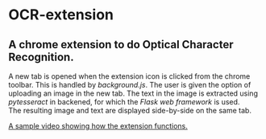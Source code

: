 # OCR-extension
A chrome extension to do Optical Character Recognition.
---
A new tab is opened when the extension icon is clicked from the chrome toolbar. This is handled by *background.js*.
The user is given the option of uploading an image in the new tab. The text in the image is extracted using *pytesseract* in backened, for which the *Flask web framework* is used. 
<br />
The resulting image and text are displayed side-by-side on the same tab.


[A sample video showing how the extension functions.](https://github.com/deekshithpatel10/ocr-extension/assets/142518516/602985ab-bf45-46b0-a84b-3c00b07017d1)
